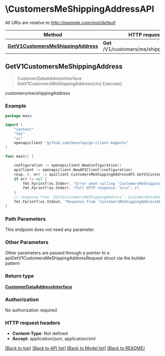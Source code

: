 # \CustomersMeShippingAddressAPI

All URIs are relative to *http://example.com/rest/default*

Method | HTTP request | Description
------------- | ------------- | -------------
[**GetV1CustomersMeShippingAddress**](CustomersMeShippingAddressAPI.md#GetV1CustomersMeShippingAddress) | **Get** /V1/customers/me/shippingAddress | customers/me/shippingAddress



## GetV1CustomersMeShippingAddress

> CustomerDataAddressInterface GetV1CustomersMeShippingAddress(ctx).Execute()

customers/me/shippingAddress



### Example

```go
package main

import (
	"context"
	"fmt"
	"os"
	openapiclient "github.com/Hevelop/go-client-magento"
)

func main() {

	configuration := openapiclient.NewConfiguration()
	apiClient := openapiclient.NewAPIClient(configuration)
	resp, r, err := apiClient.CustomersMeShippingAddressAPI.GetV1CustomersMeShippingAddress(context.Background()).Execute()
	if err != nil {
		fmt.Fprintf(os.Stderr, "Error when calling `CustomersMeShippingAddressAPI.GetV1CustomersMeShippingAddress``: %v\n", err)
		fmt.Fprintf(os.Stderr, "Full HTTP response: %v\n", r)
	}
	// response from `GetV1CustomersMeShippingAddress`: CustomerDataAddressInterface
	fmt.Fprintf(os.Stdout, "Response from `CustomersMeShippingAddressAPI.GetV1CustomersMeShippingAddress`: %v\n", resp)
}
```

### Path Parameters

This endpoint does not need any parameter.

### Other Parameters

Other parameters are passed through a pointer to a apiGetV1CustomersMeShippingAddressRequest struct via the builder pattern


### Return type

[**CustomerDataAddressInterface**](CustomerDataAddressInterface.md)

### Authorization

No authorization required

### HTTP request headers

- **Content-Type**: Not defined
- **Accept**: application/json, application/xml

[[Back to top]](#) [[Back to API list]](../README.md#documentation-for-api-endpoints)
[[Back to Model list]](../README.md#documentation-for-models)
[[Back to README]](../README.md)

